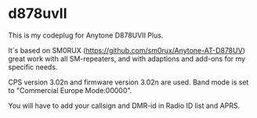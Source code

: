 # d878uvII
This is my codeplug for Anytone D878UVII Plus.

It´s based on SM0RUX (https://github.com/sm0rux/Anytone-AT-D878UV) great work with all SM-repeaters, and with adaptions and add-ons for my specific needs.

CPS version 3.02n and firmware version 3.02n are used.
Band mode is set to "Commercial Europe Mode:00000".

You will have to add your callsign and DMR-id in Radio ID list and APRS.
